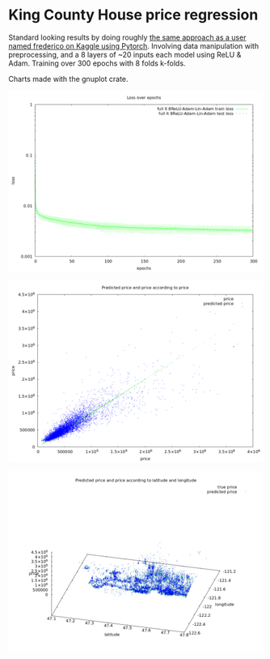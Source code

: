 # King County House price regression

Standard looking results by doing roughly [the same approach as a user named frederico on Kaggle using Pytorch](https://www.kaggle.com/code/chavesfm/dnn-house-price-r-0-88/notebook). Involving data manipulation with preprocessing, and a 8 layers of ~20 inputs each model using ReLU & Adam. Training over 300 epochs with 8 folds k-folds.

Charts made with the gnuplot crate.

![loss according to training epochs](../visuals/full_lt_8ReLU-Adam-Lin-Adam_loss.png)

![prices according to predicted prices](../visuals/full_lt_8ReLU-Adam-Lin-Adam_price.png)

![prices & predicted prices according to lat & long](../visuals/full_lt_8ReLU-Adam-Lin-Adam_latlong.png)
